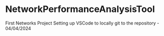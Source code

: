 # NetworkPerformanceAnalysisTool
First Networks Project
Setting up VSCode to locally git to the repository - 04/04/2024